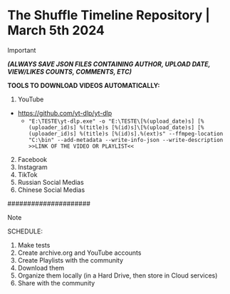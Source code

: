 # The Shuffle Timeline Repository | March 5th 2024

> [!IMPORTANT]
> **_(ALWAYS SAVE JSON FILES CONTAINING AUTHOR, UPLOAD DATE, VIEW/LIKES COUNTS, COMMENTS, ETC)_**

**TOOLS TO DOWNLOAD VIDEOS AUTOMATICALLY:**

1) YouTube
  - https://github.com/yt-dlp/yt-dlp
    -  `"E:\TESTE\yt-dlp.exe" -o "E:\TESTE\[%(upload_date)s] [%(uploader_id)s] %(title)s [%(id)s]\[%(upload_date)s] [%(uploader_id)s] %(title)s [%(id)s].%(ext)s" --ffmpeg-location "C:\bin" --add-metadata --write-info-json --write-description >>LINK OF THE VIDEO OR PLAYLIST<<`

2) Facebook
3) Instagram
4) TikTok
5) Russian Social Medias
6) Chinese Social Medias

#####################

> [!NOTE]
> SCHEDULE:

1) Make tests
2) Create archive.org and YouTube accounts
3) Create Playlists with the community
4) Download them
5) Organize them locally (in a Hard Drive, then store in Cloud services)
6) Share with the community


